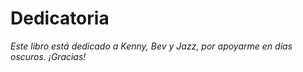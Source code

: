 # Dedicatoria
*Este libro está dedicado a Kenny, Bev y Jazz, por apoyarme en días oscuros. ¡Gracias!*

